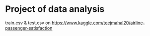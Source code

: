 # Project of data analysis
train.csv & test.csv on https://www.kaggle.com/teejmahal20/airline-passenger-satisfaction


